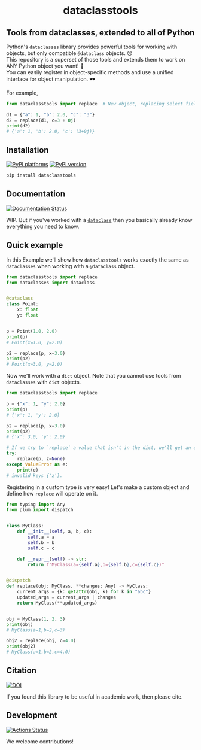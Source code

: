 <h1 align='center'> dataclasstools </h1>
<h2 align="center">Tools from dataclasses, extended to all of Python</h2>

Python's `dataclasses` library provides powerful tools for working with objects,
but only compatible `@dataclass` objects. 😢
</br>
This repository is a superset of those tools and extends them to work on ANY Python object you want! 🎉
</br>
You can easily register in object-specific methods and use a unified interface for object manipulation. 🕶️

For example,

```python
from dataclasstools import replace  # New object, replacing select fields

d1 = {"a": 1, "b": 2.0, "c": "3"}
d2 = replace(d1, c=3 + 0j)
print(d2)
# {'a': 1, 'b': 2.0, 'c': (3+0j)}
```

## Installation

[![PyPI platforms][pypi-platforms]][pypi-link]
[![PyPI version][pypi-version]][pypi-link]

<!-- [![Conda-Forge][conda-badge]][conda-link] -->

```bash
pip install dataclasstools
```

## Documentation

[![Documentation Status][rtd-badge]][rtd-link]

WIP. But if you've worked with a
[`dataclass`](https://docs.python.org/3/library/dataclasses.html) then you
basically already know everything you need to know.

## Quick example

In this Example we'll show how `dataclasstools` works exactly the same as
`dataclasses` when working with a `@dataclass` object.

```python
from dataclasstools import replace
from dataclasses import dataclass


@dataclass
class Point:
    x: float
    y: float


p = Point(1.0, 2.0)
print(p)
# Point(x=1.0, y=2.0)

p2 = replace(p, x=3.0)
print(p2)
# Point(x=3.0, y=2.0)
```

Now we'll work with a `dict` object. Note that you cannot use tools from
`dataclasses` with `dict` objects.

```python
from dataclasstools import replace

p = {"x": 1, "y": 2.0}
print(p)
# {'x': 1, 'y': 2.0}

p2 = replace(p, x=3.0)
print(p2)
# {'x': 3.0, 'y': 2.0}

# If we try to `replace` a value that isn't in the dict, we'll get an error
try:
    replace(p, z=None)
except ValueError as e:
    print(e)
# invalid keys {'z'}.
```

Registering in a custom type is very easy! Let's make a custom object and define
how `replace` will operate on it.

```python
from typing import Any
from plum import dispatch


class MyClass:
    def __init__(self, a, b, c):
        self.a = a
        self.b = b
        self.c = c

    def __repr__(self) -> str:
        return f"MyClass(a={self.a},b={self.b},c={self.c})"


@dispatch
def replace(obj: MyClass, **changes: Any) -> MyClass:
    current_args = {k: getattr(obj, k) for k in "abc"}
    updated_args = current_args | changes
    return MyClass(**updated_args)


obj = MyClass(1, 2, 3)
print(obj)
# MyClass(a=1,b=2,c=3)

obj2 = replace(obj, c=4.0)
print(obj2)
# MyClass(a=1,b=2,c=4.0)
```

## Citation

[![DOI][zenodo-badge]][zenodo-link]

If you found this library to be useful in academic work, then please cite.

## Development

[![Actions Status][actions-badge]][actions-link]

We welcome contributions!

<!-- [![GitHub Discussion][github-discussions-badge]][github-discussions-link] -->

<!-- SPHINX-START -->

<!-- prettier-ignore-start -->
[actions-badge]:            https://github.com/GalacticDynamics/dataclasstools/workflows/CI/badge.svg
[actions-link]:             https://github.com/GalacticDynamics/dataclasstools/actions
[conda-badge]:              https://img.shields.io/conda/vn/conda-forge/dataclasstools
[conda-link]:               https://github.com/conda-forge/dataclasstools-feedstock
<!-- [github-discussions-badge]: https://img.shields.io/static/v1?label=Discussions&message=Ask&color=blue&logo=github
[github-discussions-link]:  https://github.com/GalacticDynamics/dataclasstools/discussions -->
[pypi-link]:                https://pypi.org/project/dataclasstools/
[pypi-platforms]:           https://img.shields.io/pypi/pyversions/dataclasstools
[pypi-version]:             https://img.shields.io/pypi/v/dataclasstools
[rtd-badge]:                https://readthedocs.org/projects/dataclasstools/badge/?version=latest
[rtd-link]:                 https://dataclasstools.readthedocs.io/en/latest/?badge=latest
[zenodo-badge]:             https://zenodo.org/badge/755708966.svg
[zenodo-link]:              https://zenodo.org/doi/10.5281/zenodo.10850557

<!-- prettier-ignore-end -->
